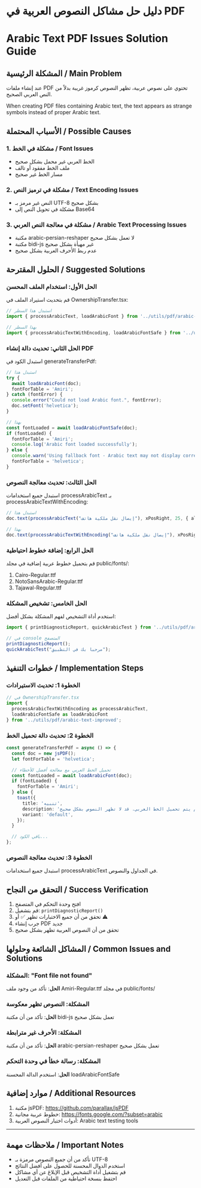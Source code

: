# دليل حل مشاكل النصوص العربية في PDF
# Arabic Text PDF Issues Solution Guide

## المشكلة الرئيسية / Main Problem
عند إنشاء ملفات PDF تحتوي على نصوص عربية، تظهر النصوص كرموز غريبة بدلاً من النص العربي الصحيح.

When creating PDF files containing Arabic text, the text appears as strange symbols instead of proper Arabic text.

## الأسباب المحتملة / Possible Causes

### 1. مشكلة في الخط / Font Issues
- الخط العربي غير محمل بشكل صحيح
- ملف الخط مفقود أو تالف
- مسار الخط غير صحيح

### 2. مشكلة في ترميز النص / Text Encoding Issues
- النص غير مرمز بـ UTF-8 بشكل صحيح
- مشكلة في تحويل النص إلى Base64

### 3. مشكلة في معالجة النص العربي / Arabic Text Processing Issues
- مكتبة arabic-persian-reshaper لا تعمل بشكل صحيح
- مكتبة bidi-js غير مهيأة بشكل صحيح
- عدم ربط الأحرف العربية بشكل صحيح

## الحلول المقترحة / Suggested Solutions

### الحل الأول: استخدام الملف المحسن
قم بتحديث استيراد الملف في OwnershipTransfer.tsx:

```typescript
// استبدل هذا السطر
import { processArabicText, loadArabicFont } from '../utils/pdf/arabic-text';

// بهذا السطر
import { processArabicTextWithEncoding, loadArabicFontSafe } from '../utils/pdf/arabic-text-improved';
```

### الحل الثاني: تحديث دالة إنشاء PDF
استبدل الكود في generateTransferPdf:

```typescript
// استبدل هذا
try {
  await loadArabicFont(doc);
  fontForTable = 'Amiri';
} catch (fontError) {
  console.error("Could not load Arabic font.", fontError);
  doc.setFont('helvetica');
}

// بهذا
const fontLoaded = await loadArabicFontSafe(doc);
if (fontLoaded) {
  fontForTable = 'Amiri';
  console.log('Arabic font loaded successfully');
} else {
  console.warn('Using fallback font - Arabic text may not display correctly');
  fontForTable = 'helvetica';
}
```

### الحل الثالث: تحديث معالجة النصوص
استبدل جميع استخدامات processArabicText بـ processArabicTextWithEncoding:

```typescript
// استبدل هذا
doc.text(processArabicText("إيصال نقل ملكية هاتف"), xPosRight, 25, { align: 'right' });

// بهذا
doc.text(processArabicTextWithEncoding("إيصال نقل ملكية هاتف"), xPosRight, 25, { align: 'right' });
```

### الحل الرابع: إضافة خطوط احتياطية
قم بتحميل خطوط عربية إضافية في مجلد public/fonts/:

1. Cairo-Regular.ttf
2. NotoSansArabic-Regular.ttf  
3. Tajawal-Regular.ttf

### الحل الخامس: تشخيص المشكلة
استخدم أداة التشخيص لفهم المشكلة بشكل أفضل:

```typescript
import { printDiagnosticReport, quickArabicTest } from '../utils/pdf/arabic-diagnostic';

// في console المتصفح
printDiagnosticReport();
quickArabicTest("مرحبا بك في التطبيق");
```

## خطوات التنفيذ / Implementation Steps

### الخطوة 1: تحديث الاستيرادات
```typescript
// في OwnershipTransfer.tsx
import { 
  processArabicTextWithEncoding as processArabicText, 
  loadArabicFontSafe as loadArabicFont 
} from '../utils/pdf/arabic-text-improved';
```

### الخطوة 2: تحديث دالة تحميل الخط
```typescript
const generateTransferPdf = async () => {
  const doc = new jsPDF();
  let fontForTable = 'helvetica';

  // تحميل الخط العربي مع معالجة أفضل للأخطاء
  const fontLoaded = await loadArabicFont(doc);
  if (fontLoaded) {
    fontForTable = 'Amiri';
  } else {
    toast({
      title: 'تنبيه',
      description: 'لم يتم تحميل الخط العربي. قد لا تظهر النصوص بشكل صحيح.',
      variant: 'default',
    });
  }

  // باقي الكود...
};
```

### الخطوة 3: تحديث معالجة النصوص
استبدل جميع استخدامات processArabicText في الجداول والنصوص.

## التحقق من النجاح / Success Verification

1. افتح وحدة التحكم في المتصفح
2. قم بتشغيل: `printDiagnosticReport()`
3. تحقق من أن جميع الاختبارات تظهر ✅ أو ⚠️
4. جرب إنشاء PDF جديد
5. تحقق من أن النصوص العربية تظهر بشكل صحيح

## المشاكل الشائعة وحلولها / Common Issues and Solutions

### المشكلة: "Font file not found"
**الحل**: تأكد من وجود ملف Amiri-Regular.ttf في مجلد public/fonts/

### المشكلة: النصوص تظهر معكوسة
**الحل**: تأكد من أن مكتبة bidi-js تعمل بشكل صحيح

### المشكلة: الأحرف غير مترابطة
**الحل**: تأكد من أن مكتبة arabic-persian-reshaper تعمل بشكل صحيح

### المشكلة: رسالة خطأ في وحدة التحكم
**الحل**: استخدم الدالة المحسنة loadArabicFontSafe

## موارد إضافية / Additional Resources

1. مكتبة jsPDF: https://github.com/parallax/jsPDF
2. خطوط عربية مجانية: https://fonts.google.com/?subset=arabic
3. أدوات اختبار النصوص العربية: Arabic text testing tools

---

## ملاحظات مهمة / Important Notes

- تأكد من أن جميع النصوص مرمزة بـ UTF-8
- استخدم الدوال المحسنة للحصول على أفضل النتائج
- قم بتشغيل أداة التشخيص قبل الإبلاغ عن أي مشاكل
- احتفظ بنسخة احتياطية من الملفات قبل التعديل

